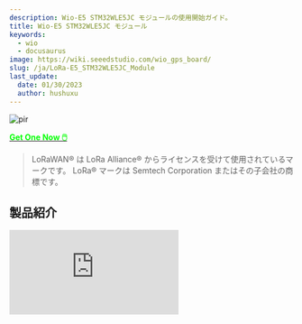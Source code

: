```yaml
---
description: Wio-E5 STM32WLE5JC モジュールの使用開始ガイド。
title: Wio-E5 STM32WLE5JC モジュール
keywords:
  - wio 
  - docusaurus
image: https://wiki.seeedstudio.com/wio_gps_board/
slug: /ja/LoRa-E5_STM32WLE5JC_Module
last_update:
  date: 01/30/2023
  author: hushuxu
---
```


<!-- ![Wio E5](https://files.seeedstudio.com/wiki/LoRa-E5-Module/product1.jpg) -->
<p style={{textAlign: 'center'}}><img src="https://files.seeedstudio.com/wiki/LoRa-E5-Module/product1.jpg" alt="pir" width={600} height="auto" /></p>

<!-- [![](https://files.seeedstudio.com/wiki/Seeed-WiKi/docs/images/300px-Get_One_Now_Banner-ragular.png)](https://www.seeedstudio.com/LoRa-E5-Wireless-Module-p-4745.html) -->

<div style={{textAlign: 'center'}}>
    <a href="https://www.seeedstudio.com/LoRa-E5-Wireless-Module-p-4745.html"><strong><span><font color={'FFFFFF'} size={"4"}> Get One Now 🖱️</font></span></strong></a>
</div>

> LoRaWAN® は LoRa Alliance® からライセンスを受けて使用されているマークです。
LoRa® マークは Semtech Corporation またはその子会社の商標です。

## 製品紹介

<iframe width={560} height={315} src="https://www.youtube.com/embed/XIksiHEXT3A?si=UNm6zmbeUVhgfWh4" title="YouTube video player" frameBorder={0} allow="accelerometer; autoplay; clipboard-write; encrypted-media; gyroscope; picture-in-picture; web-share" allowFullScreen />

:::note
最近、Wio-E5 モジュールをベースとした Wio-E5 シリーズをリリースしました。[こちら](https://www.seeedstudio.com/lora-c-755.html?product_list_stock=3)をクリックして、[Grove モジュール](https://wiki.seeedstudio.com/ja/Grove_LoRa_E5_New_Version/)、[mini 開発ボード](https://wiki.seeedstudio.com/ja/LoRa_E5_mini/)から[開発キット](https://wiki.seeedstudio.com/ja/LoRa_E5_Dev_Board/)まで、Wio-E5 ファミリーの新しいメンバーをご覧ください。STM32WL シリーズ用 STM32Cube MCU パッケージ（SDK）を使用して LoRaWAN エンドノードを作成し、LoRaWAN ネットワークに参加してデータを送信する方法について詳しく学ぶには、[mini 開発ボード](https://wiki.seeedstudio.com/ja/LoRa_E5_mini/)と[開発キット](https://wiki.seeedstudio.com/ja/LoRa_E5_Dev_Board/)の wiki ページをお読みください。
:::

Wio-E5 は、Seeed Technology Co., Ltd. によって設計された低コスト、超低消費電力、極めてコンパクト、高性能な LoRaWAN® モジュールです。**世界初の LoRa® RF と MCU チップの組み合わせを統合した SoC である ST システムレベルパッケージチップ STM32WLE5JC を搭載しています。** このモジュールには ARM Cortex M4 超低消費電力 MCU と LoRa® SX126X も組み込まれており、(G)FSK モードと LoRa® をサポートしています。LoRa® モードでは 62.5kHz、125kHz、250kHz、500kHz の帯域幅を使用でき、EU868 と US915 をサポートして、さまざまな IoT ノードの設計に適しています。

この Wio E5 モジュールは産業規格で設計されているため、-40℃ ~ 85℃ の広い動作温度範囲で産業用 IoT 製品の設計に非常に適しています。

LoRa® と LoRaWAN® にあまり馴染みがない場合は、詳細について [LoRapedia](https://www.seeedstudio.com/blog/2020/08/03/lorapedia-an-introduction-of-lora-and-lorawan-technology/) の記事をご確認ください。

<!-- ![](https://files.seeedstudio.com/wiki/Grove-Wio-E5/2.png) -->
<p style={{textAlign: 'center'}}><img src="https://files.seeedstudio.com/wiki/Grove-Wio-E5/2.png" alt="pir" width={600} height="auto" /></p>

<!-- ![SIZE COMPARE](https://files.seeedstudio.com/products/317990687/image/3111605248180_.pic.jpg) -->
<p style={{textAlign: 'center'}}><img src="https://files.seeedstudio.com/products/317990687/image/3111605248180_.pic.jpg" alt="pir" width={600} height="auto" /></p>

*（極めてコンパクトなサイズ、1ユーロ硬貨より小さい）*

## 特徴

- **超低消費電力**: 2.1uAの低スリープ電流（WORモード）

- **極めてコンパクトなサイズ**: 12mm *12mm* 2.5mm 28ピンSMT

- **高性能**: TXOP=22dBm@868/915MHz; 125KHz BWでSF12の-136.5dBm感度

- **長距離使用**: 158dBリンクバジェット

- **ワイヤレス接続**: 組み込みLoRaWAN®プロトコル、ATコマンド、グローバルLoRaWAN®周波数プランをサポート

- **世界的な互換性**: 広い周波数範囲; EU868 / US915 / AU915 / AS923 / KR920 / IN865

- **優れた柔軟性**: モジュールのMCU上でソフトウェアを開発したいユーザーのために、MCUの他のGPIOを簡単に操作できます。UART、I2C、ADCなどが含まれます。これらの豊富なGPIOインターフェースは、周辺機器を拡張する必要があるユーザーにとって有用です。

- **FCC、CE、ICおよびTelec認証済み**

## アプリケーション

- LoRaWAN®センサーノードおよびあらゆるワイヤレス通信アプリケーションに対応。

![applications](https://files.seeedstudio.com/products/317990687/image/application.png)

## アプリケーションノート

**1. ファクトリーATファームウェア**

Wio-E5シリーズには内蔵ATコマンドファームウェアがあり、LoRaWAN® Class A/B/Cプロトコルと広い周波数プラン（EU868/US915/AU915/AS923/KR920/IN865）をサポートしています。このATコマンドファームウェアにより、開発者は簡単かつ迅速にプロトタイプやアプリケーションを構築できます。

ATコマンドファームウェアには、DFU用のブートローダーとATアプリケーションが含まれています。「PB13/SPI_SCK/BOOT」ピンは、Wio-E5をブートローダーに留めるか、ATアプリケーションにジャンプするかを制御するために使用されます。PB13がHIGHの場合、モジュールはリセット後にATアプリケーションにジャンプし、デフォルトのボーレートは9600です。PB13がLOW（Wio-E5 mini/ Wio-E5開発キットの「Boot」ボタンを押す）の場合、モジュールはブートローダーに留まり、ボーレート115200で1秒ごとに「C」文字を送信し続けます。

:::note

- ファクトリーATファームウェアはRDP（読み取り保護）レベル1でプログラムされており、開発者はSTM32Cube ProgrammerでまずRDPを削除する必要があります。RDPをレベル0に戻すとフラッシュメモリの一括消去が発生し、ファクトリーATファームウェアは再度復元できないことに注意してください。

- Wio-E5モジュールの「PB13/SPI_SCK/BOOT」ピンは通常のGPIOであり、MCUの「BOOT0」ピンではありません。この「PB13/SPI_SCK/BOOT」ピンは、ファクトリーATファームウェアのブートローダーで使用され、APPにジャンプするかブートローダーに留まる（DFU用）かを決定します。実際の「BOOT0」ピンはモジュールにピンアウトされていないため、低消費電力アプリケーションを開発する際にはユーザーは注意が必要です。

:::

**2. クロック設定**

2.1 HSE

- 32MHz TCXO

- TCXO電源: PB0-VDD_TCXO

2.2 LSE

- 32.768KHz水晶発振器

**3. RFスイッチ**

**Wio-E5モジュールはRFO_HPを通してのみ送信します:**

- 受信: PA4=1, PA5=0

- 送信（高出力、SMPSモード）: PA4=0, PA5=1

## ハードウェアピンアウト

<!-- ![](https://files.seeedstudio.com/products/317990687/image/pin.jpg) -->
<p style={{textAlign: 'center'}}><img src="https://files.seeedstudio.com/products/317990687/image/pin.jpg" alt="pir" width={600} height="auto" /></p>

<!-- ![](https://files.seeedstudio.com/products/317990687/image/pinout.png) -->
<p style={{textAlign: 'center'}}><img src="https://files.seeedstudio.com/products/317990687/image/pinout.png" alt="pir" width={600} height="auto" /></p>

## 仕様

<table class="tg">
<thead>
  <tr>
    <th >項目</th>
    <th >パラメータ</th>
    <th colspan="4">仕様</th>
    <th >単位</th>
  </tr>
</thead>
<tbody>
  <tr>
    <td  rowspan="2">構造</td>
    <td >サイズ</td>
    <td  colspan="4">12(W)*12(L)*2.5(H)</td>
    <td >mm</td>
  </tr>
  <tr>
    <td >パッケージ</td>
    <td  colspan="4">28ピン、SMT</td>
    <td ></td>
  </tr>
  <tr>
    <td  rowspan="18">電気的特性</td>
    <td >電源</td>
    <td  colspan="4">3.3Vタイプ</td>
    <td >V</td>
  </tr>
  <tr>
    <td >スリープ電流</td>
    <td  colspan="4">2.1uA(WDTオン)</td>
    <td >uA</td>
  </tr>
  <tr>
    <td rowspan="3">動作電流（送信機+MCU）</td>
    <td  colspan="4">50mA @10dBm 434MHzタイプ</td>
    <td  rowspan="3">mA</td>
  </tr>
  <tr>
    <td  colspan="4">111mA @22dBm 470MHzタイプ</td>
  </tr>
  <tr>
    <td  colspan="4">111mA @22dBm 868MHzタイプ</td>
  </tr>
  <tr>
    <td rowspan="3">動作電流（受信機+MCU）</td>
    <td  colspan="4">6.7mA @BW125kHz、868MHzタイプ</td>
    <td rowspan="3">mA</td>
  </tr>
  <tr>
    <td  colspan="4">6.7mA @BW125kHz、434MHzタイプ</td>
  </tr>
  <tr>
    <td  colspan="4">6.7mA @BW125kHz、470MHzタイプ</td>
  </tr>
  <tr>
    <td  rowspan="3">出力電力</td>
    <td  colspan="4">10dBm最大 @434MHz</td>
    <td  rowspan="3">dBm</td>
  </tr>
  <tr>
    <td colspan="4">22dBm最大 @470MHz</td>
  </tr>
  <tr>
    <td colspan="4">22dBm最大 @868MHz</td>
  </tr>
  <tr>
    <td  rowspan="5">感度</td>
    <td  colspan="4">@SF12、BW125kHz</td>
    <td  rowspan="5">dBm</td>
  </tr>
  <tr>
    <td >Fr(MHz)</td>
    <td >最小</td>
    <td >標準</td>
    <td >最大</td>
  </tr>
  <tr>
    <td >434</td>
    <td >-</td>
    <td >-134.5</td>
    <td >-136</td>
  </tr>
  <tr>
    <td >470</td>
    <td >-</td>
    <td >-136.5</td>
    <td >-137.5</td>
  </tr>
  <tr>
    <td >868</td>
    <td >-</td>
    <td >-135</td>
    <td >-137</td>
  </tr>
  <tr>
    <td rowspan="2">高調波</td>
    <td  colspan="4">&lt; -36dBm 1GHz以下</td>
    <td >dBm</td>
  </tr>
  <tr>
    <td  colspan="4">&lt; -40dBm 1GHz以上</td>
    <td >dBm</td>
  </tr>
  <tr>
    <td rowspan="6">インターフェース </td>
    <td >RFIO</td>
    <td colspan="4">RFポート</td>
    <td ></td>
  </tr>
  <tr>
    <td >UART</td>
    <td colspan="4">3グループのUART、2ピンを含む</td>
    <td class="tg-2fdn"></td>
  </tr>
  <tr>
    <td >I2C</td>
    <td colspan="4">1グループのI2C、2ピンを含む</td>
    <td ></td>
  </tr>
  <tr>
    <td >ADC</td>
    <td colspan="4">1つのADC入力、1ピンを含む、12ビット 1Msps</td>
    <td ></td>
  </tr>
  <tr>
    <td >NRST</td>
    <td  colspan="4">手動リセットピン入力</td>
    <td ></td>
  </tr>
  <tr>
    <td >SPI</td>
    <td colspan="4">1グループのSPI、4ピンを含む</td>
    <td ></td>
  </tr>
</tbody></table>

## ソース

- <p><a href="https://files.seeedstudio.com/products/317990687/res/LoRa-E5%20module%20datasheet_V1.1.pdf">Wio-E5 データシートと仕様</a></p>

- <p><a href="https://files.seeedstudio.com/products/317990687/res/LoRa-E5%20AT%20Command%20Specification_V1.0%20.pdf">Wio-E5 ATコマンド仕様</a></p>

- <p><a href="https://files.seeedstudio.com/products/317990687/res/STM32WLE5JC%20Datasheet.pdf">STM32WLE5JC データシート</a></p>

- <p><a href="https://files.seeedstudio.com/products/317990687/res/RHF0M0E5-HF22-BOM20211111.pdf"> Wio-E5 BOM</a></p>

認証：

- <p><a href="https://files.seeedstudio.com/products/317990687/res/LoRa-E5-HF%20Certification%20CE-VOC-RED.pdf">Wio-E5-HF 認証 CE-VOC-RED</a></p>

- <p><a href="https://files.seeedstudio.com/products/317990687/res/LoRa-E5-HF%20FCC%20Certification%20-DSS.pdf">Wio-E5-HF FCC 認証 -DSS</a></p>

- <p><a href="https://files.seeedstudio.com/products/317990687/res/LoRa-E5-HF%20FCC%20Certification%20-DTS.pdf">Wio-E5-HF FCC 認証 -DTS</a></p>

- <p><a href="https://files.seeedstudio.com/products/317990687/res/Telec.zip">Wio-E5-HF TELEC 認証</a></p>

- <p><a href="https://files.seeedstudio.com/products/317990687/res/LoRa-E5-HF%20IC%20ID.pdf">Wio-E5-HF IC 認証</a></p>

ライブラリ：

- [Wio-E5 kicad ライブラリ](https://files.seeedstudio.com/products/317990687/res/LoRa-E5_kicad_Library.zip)

- [Wio-E5 HF 3D ファイル](https://files.seeedstudio.com/products/317990687/res/LoRa-E5-HF_3D_File.stp)

- [Wio-E5 Eagle ライブラリ](https://files.seeedstudio.com/wiki/Wio-E5/LORA-E5_Eagle_Library.lbr)

関連 SDK：

- <p><a href="https://my.st.com/content/my_st_com/en/products/embedded-software/mcu-mpu-embedded-software/stm32-embedded-software/stm32cube-mcu-mpu-packages/stm32cubewl.license=1608693595598.product=STM32CubeWL.version=1.0.0.html#overview" target="_blank">STM32WL シリーズ用 STM32Cube MCU パッケージ</a></p>

<div id="gtx-trans" style={{position: 'absolute', left: '-36px', top: '48.875px'}}>
  <div className="gtx-trans-icon" />
</div>

## はじめに

### 1. ATコマンドのクイックスタート

#### 1.1 準備

- **ステップ 1.** Wio-E5 開発ボードを Type-C ケーブルで PC に接続します

- **ステップ 2.** シリアルツール（例：Arduino シリアルモニター）を開き、正しい COM ポートを選択し、ボーレートを 9600 に設定し、Both NL & CR を選択します

- **ステップ 3.** "AT" を送信してみると、応答が表示されます。

<!-- ![](https://files.seeedstudio.com/wiki/LoRa-E5_Development_Kit/wiki%20images/4.png) -->
<p style={{textAlign: 'center'}}><img src="https://files.seeedstudio.com/wiki/LoRa-E5_Development_Kit/wiki%20images/4.png" alt="pir" width={600} height="auto" /></p>

#### 1.2 基本的な AT コマンド

- AT+ID // すべて読み取り、DevAddr(ABP)、DevEui(OTAA)、AppEui(OTAA)

- AT+ID=DevAddr // DevAddr を読み取り

- AT+ID=DevEui // DevEui を読み取り

- AT+ID=AppEui // AppEui を読み取り

- AT+ID=DevAddr,"devaddr" // 新しい DevAddr を設定

- AT+ID=DevEui,"deveui" // 新しい DevEui を設定

- AT+ID=AppEui,"appeui" // 新しい AppEui を設定

- AT+KEY=APPKEY,"16 bytes length key" // アプリケーションセッションキーを変更

- AT+DR=band // バンドプランを変更

- AT+DR=SCHEME // 現在のバンドを確認

- AT+CH=NUM, 0-7 // チャンネル 0～7 を有効化

- AT+MODE="mode" // 動作モードを選択：LWOTAA、LWABP または TEST

- AT+JOIN // JOIN リクエストを送信

- AT+MSG="Data to send" // サーバーによる確認が不要な文字列形式のフレームを送信するために使用

- AT+CMSG="Data to send" // サーバーによる確認が必要な文字列形式のフレームを送信するために使用

- AT+MSGHEX="xx xx xx xx" // サーバーによる確認が不要な16進形式のフレームを送信するために使用

- AT+CMSGHEX="xx xx xx xx" // サーバーによる確認が必要な16進形式のフレームを送信するために使用

#### 1.3 The Things Network への接続とデータ送信

- **ステップ 1.** [The Things Network](https://www.thethingsnetwork.org) ウェブサイトにアクセスし、新しいアカウントにサインアップします

- **ステップ 2.** ログイン後、プロフィールをクリックし、**Console** を選択します

<!-- <p style="text-align:center;"><img src="https://files.seeedstudio.com/wiki/LoRa-E5-Module/1.png" alt="pir" width="1000" height="auto"></p> -->
<p style={{textAlign: 'center'}}><img src="https://files.seeedstudio.com/wiki/LoRa-E5-Module/1.png" alt="pir" width={600} height="auto" /></p>

- **ステップ 3.** デバイスとゲートウェイの追加を開始するクラスターを選択します

<!-- <p style="text-align:center;"><img src="https://files.seeedstudio.com/wiki/LoRa-E5-Module/2.png" alt="pir" width="600" height="auto"></p> -->
<p style={{textAlign: 'center'}}><img src="https://files.seeedstudio.com/wiki/LoRa-E5-Module/2.png" alt="pir" width={600} height="auto" /></p>

- **ステップ 4.** **Go to applications** をクリックします

<!-- <p style="text-align:center;"><img src="https://files.seeedstudio.com/wiki/LoRa-E5-Module/4.png" alt="pir" width="1000" height="auto"></p> -->
<p style={{textAlign: 'center'}}><img src="https://files.seeedstudio.com/wiki/LoRa-E5-Module/4.png" alt="pir" width={600} height="auto" /></p>

- **ステップ 5.** **+ Add application** をクリックします

<!-- <p style="text-align:center;"><img src="https://files.seeedstudio.com/wiki/LoRa-E5-Module/5.png" alt="pir" width="400" height="auto"></p> -->
<p style={{textAlign: 'center'}}><img src="https://files.seeedstudio.com/wiki/LoRa-E5-Module/5.png" alt="pir" width={600} height="auto" /></p>

- **ステップ 6.** **Application ID** を入力し、**Create application** をクリックします

<!-- <p style="text-align:center;"><img src="https://files.seeedstudio.com/wiki/LoRa-E5-Module/6.png" alt="pir" width="500" height="auto"></p> -->
<p style={{textAlign: 'center'}}><img src="https://files.seeedstudio.com/wiki/LoRa-E5-Module/6.png" alt="pir" width={600} height="auto" /></p>

**注意：** ここで **Application name** と **Description** は必須フィールドではありません。**Application name** を空白のままにすると、デフォルトで **Application ID** と同じ名前が使用されます

以下が新しく作成されたアプリケーションです

<!-- <p style="text-align:center;"><img src="https://files.seeedstudio.com/wiki/LoRa-E5-Module/7.png" alt="pir" width="1000" height="auto"></p> -->

<p style={{textAlign: 'center'}}><img src="https://files.seeedstudio.com/wiki/LoRa-E5-Module/7.png" alt="pir" width={600} height="auto" /></p>

- **Step 7.** **+ Add end device** をクリックします

<!-- <p style="text-align:center;"><img src="https://files.seeedstudio.com/wiki/LoRa-E5-Module/8.png" alt="pir" width="500" height="auto"></p> -->
<p style={{textAlign: 'center'}}><img src="https://files.seeedstudio.com/wiki/LoRa-E5-Module/8.png" alt="pir" width={600} height="auto" /></p>

- **Step 8.** **Manually** をクリックして、登録認証情報を手動で入力します

<!-- <p style="text-align:center;"><img src="https://files.seeedstudio.com/wiki/LoRa-E5-Module/9.png" alt="pir" width="420" height="auto"></p> -->
<p style={{textAlign: 'center'}}><img src="https://files.seeedstudio.com/wiki/LoRa-E5-Module/9.png" alt="pir" width={600} height="auto" /></p>

- **Step 9.** お住まいの地域に応じて **Frequency plan** を選択します。また、このデバイスを接続するゲートウェイと同じ周波数を使用することを確認してください。**LoRaWAN® version** として **MAC V1.0.2** を、**Regional Parameters version** として **PHY V1.0.2 REV B** を選択します。これらの設定は Wio-E5 の LoraWAN® スタックに対応しています。

<!-- <p style="text-align:center;"><img src="https://files.seeedstudio.com/wiki/LoRa-E5-Module/10.png" alt="pir" width="450" height="auto"></p> -->
<p style={{textAlign: 'center'}}><img src="https://files.seeedstudio.com/wiki/LoRa-E5-Module/10.png" alt="pir" width={600} height="auto" /></p>

- **Step 10.** Wio-E5 モジュールがシリアルコンソール経由でまだアクセス可能な状態で、シリアルモニターで以下の AT コマンドを送信します：

  - `AT+ID=DevEui` で Device EUI を取得
  - `AT+ID=AppEui` で App EUI を取得
  - `AT+KEY=APPKEY,"2B7E151628AED2A6ABF7158809CF4F3C"` で App Key を設定

出力は以下のようになります：

```
Tx: AT+ID=DevEui
Rx: +ID: DevEui, 2C:F7:F1:20:24:90:03:63
Tx: AT+ID=AppEui
Rx: +ID: AppEui, 80:00:00:00:00:00:00:07
Tx: AT+KEY=APPKEY,"2B7E151628AED2A6ABF7158809CF4F3C"
Rx: +KEY: APPKEY 2B7E151628AED2A6ABF7158809CF4F3C
```

- **Step 11.** 上記の情報を**DevEUI**、**AppEUI**、**AppKey**フィールドにコピー＆ペーストします。**End device ID**フィールドは**DevEUI**を入力すると自動的に入力されます。最後に**Register end device**をクリックします

<!-- <p style="text-align:center;"><img src="https://files.seeedstudio.com/wiki/LoRa-E5-Module/12.png" alt="pir" width="450" height="auto"></p> -->
<p style={{textAlign: 'center'}}><img src="https://files.seeedstudio.com/wiki/LoRa-E5-Module/12.png" alt="pir" width={600} height="auto" /></p>

- **Step 12.** LoRaWAN®ゲートウェイをTTNコンソールに登録します。[こちら](https://wiki.seeedstudio.com/ja/The-Things-Indoor-Gateway/#step-2-gateway-registration-on-ttn-console)に示されている手順を参照してください

- **Step 13.** TTNに接続するために以下のATコマンドを入力します

```
// If you are using US915
AT+DR=US915
AT+CH=NUM,8-15

// If you are using EU868
AT+DR=EU868
AT+CH=NUM,0-2

AT+MODE=LWOTAA
AT+JOIN
```

シリアルモニターの出力は以下のようになります：

```
Tx: AT+DR=US915
Rx: +DR: US915
Tx: AT+CH=NUM,8-15
Rx: +CH: NUM, 8-15

Tx: AT+MODE=LWOTAA
Rx: +MODE: LWOTAA

Tx: AT+JOIN
Rx: +JOIN: Start
+JOIN: NORMAL
+JOIN: Network joined
+JOIN: NetID 000013 DevAddr 26:01:5F:66
+JOIN: Done
```

シリアルコンソールで **+JOIN: Network joined** が表示されれば、デバイスがTTNへの接続に成功したことを意味します！

デバイスのステータスは **End devices** ページでも確認できます

<!-- <p style="text-align:center;"><img src="https://files.seeedstudio.com/wiki/LoRa-E5-Module/13.png" alt="pir" width="1000" height="auto"></p> -->
<p style={{textAlign: 'center'}}><img src="https://files.seeedstudio.com/wiki/LoRa-E5-Module/13.png" alt="pir" width={600} height="auto" /></p>

- **ステップ 14.** 以下のATコマンドを入力してTTNにデータを送信します

```
// send string "HELLO" to TTN 
Tx: AT+MSG=HELLO
Rx: +MSG: Start
+MSG: FPENDING
+MSG: RXWIN2, RSSI -112, SNR -1.0
+MSG: Done
// send hex "00 11 22 33 44" 
Tx: AT+MSGHEX="00 11 22 33 44"
Rx: +MSGHEX: Start
+MSGHEX: Done
```

ATコマンドの詳細については、[WIo-E5 ATコマンド仕様書](https://files.seeedstudio.com/products/317990687/res/LoRa-E5%20AT%20Command%20Specification_V1.0%20.pdf)を参照してください。

### STM32Cube MCU Packageを使用した開発

このセクションは、STM32WLシリーズ用STM32Cube MCUパッケージ（SDK）を使用して複数のアプリケーションを構築することを目的とした、Wio-E5 mini/ Wio-E5 Development Kit向けです。

**注意:** STM32WLシリーズ用STM32Cube MCUパッケージの最新バージョンであるv1.1.0をサポートするようにライブラリを更新しました。

:::note
SDKでプログラムする前に工場出荷時のATファームウェアを消去する必要があるため、まず[工場出荷時ATファームウェアの消去](https://wiki.seeedstudio.com/ja/LoRa_E5_mini/#21-erase-factory-at-firmware)セクションをお読みください。工場出荷時のATファームウェアを消去すると、復元することはできません。
:::

#### 準備

ソフトウェア：

- [STM32CubeIDE](https://my.st.com/content/my_st_com/en/products/development-tools/software-development-tools/stm32-software-development-tools/stm32-ides/stm32cubeide.html)：コンパイルとデバッグ用

- [STM32CubeProgrammer](https://my.st.com/content/my_st_com/en/products/development-tools/software-development-tools/stm32-software-development-tools/stm32-programmers/stm32cubeprog.license=1614563305396.product=STM32CubePrg-W64.version=2.6.0.html)：STM32デバイスのプログラミング用

ハードウェア：

- LoRaWAN®ネットワークサーバーに接続されたLoRaWAN®ゲートウェイ（例：TTN）

- USB Type-Cケーブルと ST-LINK。Type-Cケーブルをボードの Type-Cポートに接続して電源とシリアル通信を行います。ST-LINKを以下のようにSWDピンに接続します

![connection](https://files.seeedstudio.com/wiki/LoRa-E5_Development_Kit/wiki%20images/connection.png)

#### GPIO設定の概要

- Wio-E5シリーズのハードウェア設計は、STの公式STM32WL55JC開発ボードであるNUCLEO-WL55JCと少し異なるため、開発者はSDKサンプルをWio-E5シリーズに適応させるために一部のgpioを再設定する必要があります。私たちはすでにGPIOを再設定していますが、その違いを指摘することが必要だと考えています。

|SDKサンプルラベル|NUCLEO-WL55JCのGPIO|Wio-E5 mini/ Wio-E5 Development KitのGPIO|
|---------|---------------------|------------------------------------------|
|RF_CTRL1|PC4|PA4|
|RF_CTRL2|PC5|PA5|
|RF_CTRL3|PC3|なし|
|BUT1|PA0|PB13 (ブートボタン)|
|BUT2|PA1|なし|
|BUT3|PC6|なし|
|LED1|PB15|なし|
|LED2|PB9|PB5|
|LED3|PB11|なし|
|DBG1|PB12|PA0 (D0ボタン)|
|DBG2|PB13|PB10|
|DBG3|PB14|PB3|
|DBG4|PB10|PB4|
|USART|USART2(PA2/PA3)|USART1: PB6=TX , PB7=RX|

### アプリケーション

ここでは、STM32WL シリーズ用 STM32Cube MCU パッケージ（SDK）を使用した Wio-E5 mini/ Wio-E5 Development Kit のいくつかのアプリケーションを探索します。

#### LoRaWAN® エンドノード

このアプリケーションは、Wio-E5 mini/ Wio-E5 Development Kit を TTN（The Things Network）に接続し、LoRaWAN® ゲートウェイとの接続後にデータを送信します。

- **ステップ 1.** [こちら](https://github.com/Seeed-Studio/LoRaWan-E5-Node/tree/qian)をクリックして **Seeed-Studio/LoRaWan-E5-Node** リポジトリにアクセスし、ZIP ファイルとしてダウンロードします

<!-- <p style="text-align:center;"><img src="https://files.seeedstudio.com/wiki/LoRa-E5-mini/main-branch.png" alt="pir" width="1000" height="auto"></p> -->
<p style={{textAlign: 'center'}}><img src="https://files.seeedstudio.com/wiki/LoRa-E5-mini/main-branch.png" alt="pir" width={600} height="auto" /></p>

- **ステップ 2.** ZIP ファイルを展開し、`Wio-E5-Node > Projects > Applications > LoRaWAN > LoRaWAN_End_Node > STM32CubeIDE` に移動します

- **ステップ 3.** **.project** ファイルをダブルクリックします

  **注意:** MAC の場合、以下のオプションのいずれかを使用してプロジェクトを開く必要があります：

  - **1.** `Wio-E5-Node > Projects > Applications > LoRaWAN > LoRaWAN_End_Node` に移動します。ファイル "LoRaWAN_End_Node.ioc" をダブルクリックします。

  - **2.** 以下の画像のように「Import Projects from File System or Archieve」を使用します。

<p style={{textAlign: 'center'}}><img src="https://files.seeedstudio.com/wiki/LoRa-E5-mini/MAC.png" alt="pir" width={600} height="auto" /></p>

- **ステップ 4.** プロジェクトを右クリックし、**Properties** をクリックします

<!-- <p style="text-align:center;"><img src="https://files.seeedstudio.com/wiki/LoRa-E5-mini/properties-open-2.jpg" alt="pir" width="280" height="auto"></p> -->
<p style={{textAlign: 'center'}}><img src="https://files.seeedstudio.com/wiki/LoRa-E5-mini/properties-open-2.jpg" alt="pir" width={600} height="auto" /></p>

- **ステップ 5.** `C/C++ Build > Settings > MCU Post build outputs` に移動し、**Convert to Intel Hex file (-O ihex)** にチェックを入れ、**Apply and Close** をクリックします

<!-- <p style="text-align:center;"><img src="https://files.seeedstudio.com/wiki/LoRa-E5-mini/set-hex.png" alt="pir" width="600" height="auto"></p> -->
<p style={{textAlign: 'center'}}><img src="https://files.seeedstudio.com/wiki/LoRa-E5-mini/set-hex.png" alt="pir" width={600} height="auto" /></p>

- **ステップ 6.** **Build 'Debug'** をクリックし、エラーなしでコンパイルされることを確認します

![build](https://files.seeedstudio.com/wiki/LoRa-E5_Development_Kit/wiki%20images/build.png)

<!-- <p style="text-align:center;"><img src="https://files.seeedstudio.com/wiki/LoRa-E5-mini/lorawan-debug-2.png" alt="pir" width="520" height="auto"></p> -->
<p style={{textAlign: 'center'}}><img src="https://files.seeedstudio.com/wiki/LoRa-E5-mini/lorawan-debug-2.png" alt="pir" width={600} height="auto" /></p>

次に、**Device EUI**、**Application EUI**、**Application KEY**、および **LoRawan Region** を変更します

- **ステップ 7.** [こちらのガイド](https://wiki.seeedstudio.com/ja/LoRa_E5_mini/#13-connect-and-send-data-to-the-things-network)に従って TTN アプリケーションをセットアップし、**Application EUI** を取得して `LoRaWAN/App/se-identity.h` のマクロ定義 `LORAWAN_JOIN_EUI` にコピーします。例えば、ここでの Application EUI は `80 00 00 00 00 00 00 0x07` です：

```cpp
// LoRaWAN/App/se-identity.h

/*!
 * App/Join server IEEE EUI (big endian)
 */
#define LORAWAN_JOIN_EUI                                   { 0x80, 0x00, 0x00, 0x00, 0x00, 0x00, 0x00, 0x07 }
```

- **ステップ 8.** また、`LoRaWAN/App/se-identity.h`でマクロ定義`LORAWAN_DEVICE_EUI`と`LORAWAN_NWK_KEY`を設定することで、**Device EUI**と**Application Key**を変更することができます。`LORAWAN_DEVICE_EUI`と`LORAWAN_NWK_KEY`がTTNコンソールの`Device EUI`と`App Key`と同じであることを確認してください。

```cpp
// LoRaWAN/App/se-identity.h

/*!
 * end-device IEEE EUI (big endian)
 */
#define LORAWAN_DEVICE_EUI                                 { 0x2C, 0xF7, 0xF1, 0x20, 0x24, 0x90, 0x03, 0x63 }

/*!
 * Network root key
 */
#define LORAWAN_NWK_KEY                                    2B,7E,15,16,28,AE,D2,A6,AB,F7,15,88,09,CF,4F,3C
```

<!-- <p style="text-align:center;"><img src="https://files.seeedstudio.com/wiki/LoRa-E5-mini/se-identity.png" alt="pir" width="1000" height="auto"></p> -->
<p style={{textAlign: 'center'}}><img src="https://files.seeedstudio.com/wiki/LoRa-E5-mini/se-identity.png" alt="pir" width={600} height="auto" /></p>

- **Step 9.** デフォルトのLoRaWAN®リージョンは`EU868`です。`LoRaWAN/App/lora_app.h`の`ACTIVE_REGION`マクロ定義を設定することで変更できます。

```c
// LoRaWAN/App/lora_app.h

/* LoraWAN application configuration (Mw is configured by lorawan_conf.h) */
/* Available: LORAMAC_REGION_AS923, LORAMAC_REGION_AU915, LORAMAC_REGION_EU868, LORAMAC_REGION_KR920, LORAMAC_REGION_IN865, LORAMAC_REGION_US915, LORAMAC_REGION_RU864 */
#define ACTIVE_REGION                               LORAMAC_REGION_US915
```

<p style={{textAlign: 'center'}}><img src="https://files.seeedstudio.com/wiki/LoRa-E5-mini/lora-app-h.png" alt="pir" width={600} height="auto" /></p>

- **ステップ 10.** 上記の変更後、サンプルを**リビルド**してWio-E5にプログラムしてください。`STM32CubeProgrammer`を開き、ST-LINKをPCに接続し、デバイスの`RESETボタン`を押したまま、`Connect`をクリックして`RESETボタン`を離してください：

<p style={{textAlign: 'center'}}><img src="https://files.seeedstudio.com/wiki/LoRa-E5_Development_Kit/wiki%20images/program1.png" alt="pir" width={600} height="auto" /></p>

- **ステップ 11.** Read Out Protectionが`AA`であることを確認してください。`BB`と表示されている場合は、`AA`を選択して`Apply`をクリックしてください：

<p style={{textAlign: 'center'}}><img src="https://files.seeedstudio.com/wiki/LoRa-E5_Development_Kit/wiki%20images/program2.png" alt="pir" width={600} height="auto" /></p>

- **ステップ 12.** 次に、`Erasing & Programming`ページに移動し、hexファイルのパスを選択してください（例：`C:\Users\user\Downloads\LoRaWan-E5-Node\Projects\Applications\LoRaWAN\LoRaWAN_End_Node\STM32CubeIDE\Debug\LoRaWAN_End_Node.hex`）。以下の画像のようにプログラミングオプションを選択し、`Start Programming`をクリックしてください！

<p style={{textAlign: 'center'}}><img src="https://files.seeedstudio.com/wiki/LoRa-E5_Development_Kit/wiki%20images/program3.png" alt="pir" width={600} height="auto" /></p>

プログラミングが完了すると、**Download verified successfully**のメッセージが表示されます。

- **ステップ 13.** LoRaWAN®ゲートウェイとTTNがセットアップされている場合、Wio-E5はリセット後に正常に接続されます！確認用のLoRaWAN®パッケージが30秒ごとにTTNに送信されます。接続が成功した場合、シリアルモニター（ここではArduino Serial Monitorを使用）に以下のログが出力されます：

<p style={{textAlign: 'center'}}><img src="https://files.seeedstudio.com/wiki/LoRa-E5-mini/TTN-joined.png" alt="pir" width={600} height="auto" /></p>

- おめでとうございます！これでWio-E5をLoRaWAN®ネットワークに接続できました！これで、より魅力的なLoRaWAN®エンドノードアプリケーションの開発を進めることができます！

**注意：** Wio-E5は高出力モードのみをサポートしているため、`radio_board_if.h`でこれらのマクロ定義を使用することはできません：

```
#define RBI_CONF_RFO     RBI_CONF_RFO_LP_HP
// or
#define RBI_CONF_RFO     RBI_CONF_RFO_LP
```

**RBI_CONF_RFO** が `radio_board_if.h` で **RBI_CONF_RFO_LP_HP** として定義されていても、**USE_BSP_DRIVER** が定義されており、**BSP_RADIO_GetTxConfig()** 関数が **RADIO_CONF_RFO_HP** を返すため、使用されません。

#### FreeRTOS LoRaWAN®

このアプリケーションは、Wio-E5 mini/ Wio-E5 Development Kit を TTN (The Things Network) に接続し、LoRaWAN® ゲートウェイとの接続後にデータを送信します。以前の LoRaWAN End Node アプリケーションとこの FreeRTOS LoRaWAN® アプリケーションの違いは、前者がベアメタル上で動作するのに対し、こちらは FreeRTOS 上で動作することです。

- **ステップ 1.** [こちら](https://github.com/Seeed-Studio/LoRaWan-E5-Node/tree/qian) をクリックして **Seeed-Studio/LoRaWan-E5-Node** リポジトリにアクセスし、ZIP ファイルとしてダウンロードします

<!-- <p style="text-align:center;"><img src="https://files.seeedstudio.com/wiki/LoRa-E5-mini/main-branch.png" alt="pir" width="1000" height="auto"></p> -->
<p style={{textAlign: 'center'}}><img src="https://files.seeedstudio.com/wiki/LoRa-E5-mini/main-branch.png" alt="pir" width={600} height="auto" /></p>

- **ステップ 2.** ZIP ファイルを展開し、`LoRaWan-E5-Node > Projects > Applications > FreeRTOS > FreeRTOS_LoRaWAN` に移動します

- **ステップ 3.** **.project** ファイルをダブルクリックします

- **ステップ 4.** 以前の **LoRaWAN® End Node** アプリケーションの **ステップ 4 - ステップ 13** を参照して、Wio-E5 mini/ Wio-E5 Development Kit を TTN に接続してください！

#### FreeRTOS LoRaWAN® AT

このアプリケーションも、Wio-E5 mini/ Wio-E5 Development Kit を TTN (The Things Network) に接続し、LoRaWAN® ゲートウェイとの接続後にデータを送信します。以前の FreeRTOS LoRaWAN® アプリケーションとこのアプリケーションの違いは、AT コマンドを使用できることです。

- **ステップ 1.** [こちら](https://github.com/Seeed-Studio/LoRaWan-E5-Node/tree/qian) をクリックして **Seeed-Studio/LoRaWan-E5-Node** リポジトリにアクセスし、ZIP ファイルとしてダウンロードします

<!-- <p style="text-align:center;"><img src="https://files.seeedstudio.com/wiki/LoRa-E5-mini/main-branch.png" alt="pir" width="1000" height="auto"></p> -->
<p style={{textAlign: 'center'}}><img src="https://files.seeedstudio.com/wiki/LoRa-E5-mini/main-branch.png" alt="pir" width={600} height="auto" /></p>

- **ステップ 2.** ZIP ファイルを展開し、`LoRaWan-E5-Node > Projects > Applications > FreeRTOS > FreeRTOS_LoRaWAN_AT` に移動します

- **ステップ 3.** **.project** ファイルをダブルクリックします

- **ステップ 4.** 以前の **LoRaWAN® End Node** アプリケーションの **ステップ 4 - ステップ 12** を参照してください

- **ステップ 5.** **Arduino Serial Monitor** などのシリアルモニターを開くと、以下の出力が表示されます

<!-- <p style="text-align:center;"><img src="https://files.seeedstudio.com/wiki/LoRa-E5-mini/freertos-at-serial-open-2.png" alt="pir" width="600" height="auto"></p> -->
<p style={{textAlign: 'center'}}><img src="https://files.seeedstudio.com/wiki/LoRa-E5-mini/freertos-at-serial-open-2.png" alt="pir" width={600} height="auto" /></p>

- **ステップ 6.** **AT?** と入力して **ENTER** を押すと、利用可能なすべての AT コマンドが表示されます

<!-- <p style="text-align:center;"><img src="https://files.seeedstudio.com/wiki/LoRa-E5-mini/at-commands.png" alt="pir" width="1000" height="auto"></p> -->
<p style={{textAlign: 'center'}}><img src="https://files.seeedstudio.com/wiki/LoRa-E5-mini/at-commands.png" alt="pir" width={600} height="auto" /></p>

- **ステップ 7.** **Device EUI**、**Application EUI**、**Application KEY**、**LoRawan Region** を変更したい場合は、AT コマンドを使用して変更できます。ただし、これらのパラメータはこの例では **se-identity.h** と **lora_app.h** で既に設定されています

- **ステップ 8.** **AT+JOIN=1** と入力すると、接続が成功すると以下の出力が表示されます！

<!-- <p style="text-align:center;"><img src="https://files.seeedstudio.com/wiki/LoRa-E5-mini/freertos-at-join.png" alt="pir" width="400" height="auto"></p> -->
<p style={{textAlign: 'center'}}><img src="https://files.seeedstudio.com/wiki/LoRa-E5-mini/freertos-at-join.png" alt="pir" width={600} height="auto" /></p>

**注意:** ここでは **AT+JOIN=(Mode)** 形式を使用する必要があります。**Mode** は **ABP の場合は 0**、**OTAA の場合は 1** に対応します。

#### FreeRTOS LowPower

このアプリケーションは、Wio-E5 mini/ Wio-E5 Development Kit で低電力モードを有効にします。アプリケーションがフラッシュされると、ボードは 2 秒間通常の電力を消費し、2 秒間低電力モードに入る、というサイクルを繰り返します。

- **ステップ 1.** [こちら](https://github.com/Seeed-Studio/LoRaWan-E5-Node/tree/qian) をクリックして **Seeed-Studio/LoRaWan-E5-Node** リポジトリにアクセスし、ZIP ファイルとしてダウンロードします

<!-- <p style="text-align:center;"><img src="https://files.seeedstudio.com/wiki/LoRa-E5-mini/main-branch.png" alt="pir" width="1000" height="auto"></p> -->
<p style={{textAlign: 'center'}}><img src="https://files.seeedstudio.com/wiki/LoRa-E5-mini/main-branch.png" alt="pir" width={600} height="auto" /></p>

- **ステップ 2.** ZIP ファイルを展開し、`LoRaWan-E5-Node > Projects > Applications > FreeRTOS > FreeRTOS_LowPower` に移動します

- **ステップ 3.** **.project** ファイルをダブルクリックします

- **ステップ 4.** プロジェクトを右クリックして **Properties** をクリックします

<!-- <p style="text-align:center;"><img src="https://files.seeedstudio.com/wiki/LoRa-E5-mini/freertos-lpower-properties.jpg" alt="pir" width="280" height="auto"></p> -->
<p style={{textAlign: 'center'}}><img src="https://files.seeedstudio.com/wiki/LoRa-E5-mini/freertos-lpower-properties.jpg" alt="pir" width={600} height="auto" /></p>

- **ステップ 5.** `C/C++ Build > Settings > MCU Post build outputs` に移動し、**Convert to Intel Hex file (-O ihex)** にチェックを入れて **Apply and Close** をクリックします

<!-- <p style="text-align:center;"><img src="https://files.seeedstudio.com/wiki/LoRa-E5-mini/freertos-lpower-hex.jpg" alt="pir" width="500" height="auto"></p> -->
<p style={{textAlign: 'center'}}><img src="https://files.seeedstudio.com/wiki/LoRa-E5-mini/freertos-lpower-hex.jpg" alt="pir" width={600} height="auto" /></p>

- **ステップ 6.** **Build 'Debug'** をクリックすると、エラーなしでコンパイルされるはずです

<p style={{textAlign: 'center'}}><img src="https://files.seeedstudio.com/wiki/LoRa-E5-mini/freertos-lpower-build.png" alt="pir" width={600} height="auto" /></p>

<p style={{textAlign: 'center'}}><img src="https://files.seeedstudio.com/wiki/LoRa-E5-mini/freertos-lpower-success.png" alt="pir" width={600} height="auto" /></p>

- **ステップ 7.** `STM32CubeProgrammer`を開き、ST-LINKをPCに接続し、デバイスの`RESETボタン`を押したまま、`Connect`をクリックして`RESETボタン`を離します：

<p style={{textAlign: 'center'}}><img src="https://files.seeedstudio.com/wiki/LoRa-E5_Development_Kit/wiki%20images/program1.png" alt="pir" width={600} height="auto" /></p>

- **ステップ 8.** Read Out Protectionが`AA`であることを確認し、`BB`と表示されている場合は、`AA`を選択して`Apply`をクリックします：

<p style={{textAlign: 'center'}}><img src="https://files.seeedstudio.com/wiki/LoRa-E5_Development_Kit/wiki%20images/program2.png" alt="pir" width={600} height="auto" /></p>

- **ステップ 9.** 次に、`Erasing & Programming`ページに移動し、hexファイルのパスを選択します（例：`C:\Users\user\Downloads\LoRaWan-E5-Node\Projects\Applications\FreeRTOS\FreeRTOS_LowPower\Debug\FreeRTOS_LowPower.hex`）、以下の画像のようにプログラミングオプションを選択し、`Start Programming`をクリックします！

<p style={{textAlign: 'center'}}><img src="https://files.seeedstudio.com/wiki/LoRa-E5_Development_Kit/wiki%20images/program3.png" alt="pir" width={600} height="auto" /></p>
プログラミングが完了すると、**Download verified successfully**というメッセージが表示されます。

- **ステップ 10.** 電力計を接続してWio-E5 mini/ Wio-E5 Development KitをPCに接続します。ボード上の赤色LEDが1秒ごとに点滅し、ボードが通常状態と低電力状態を切り替えることがわかります（電力計の電流が低電力状態では1秒間下がり、通常動作状態では1秒間上がります）

<p style={{textAlign: 'center'}}><img src="https://files.seeedstudio.com/wiki/LoRa-E5-mini/low-power-demo-2.gif" alt="pir" width={600} height="auto" /></p>

#### Low Power

このアプリケーションは、Wio-E5 mini/ Wio-E5 Development Kitで低電力モードも有効にします。前のFreeRTOS LowPowerアプリケーションとこのLow Powerアプリケーションの違いは、前者がFreeRTOS上で動作するのに対し、こちらはベアメタル上で動作することです。

- **ステップ 1.** [こちら](https://github.com/Seeed-Studio/LoRaWan-E5-Node/tree/qian)をクリックして**Seeed-Studio/LoRaWan-E5-Node**リポジトリにアクセスし、ZIPファイルとしてダウンロードします

<p style={{textAlign: 'center'}}><img src="https://files.seeedstudio.com/wiki/LoRa-E5-mini/main-branch.png" alt="pir" width={600} height="auto" /></p>

- **ステップ 2.** ZIPファイルを展開し、`LoRaWan-E5-Node > Projects > Applications > LowPower`に移動します

- **ステップ 3.** **.project**ファイルをダブルクリックします

- **ステップ 4.** 前の**FreeRTOS LowPower**アプリケーションの**ステップ 4 - ステップ 10**を参照すると、最終的に電力計で同じ出力が確認できます！

## 技術サポート & 製品ディスカッション

技術的な問題については、[フォーラム](http://forum.seeedstudio.com/)にお送りください。

弊社製品をお選びいただき、ありがとうございます！弊社製品でのご体験を可能な限りスムーズにするため、さまざまなサポートを提供しております。異なる好みやニーズに対応するため、複数のコミュニケーションチャンネルをご用意しています。

<div class="button_tech_support_container">
<a href="https://forum.seeedstudio.com/" class="button_forum"></a>
<a href="https://www.seeedstudio.com/contacts" class="button_email"></a>
</div>

<div class="button_tech_support_container">
<a href="https://discord.gg/eWkprNDMU7" class="button_discord"></a>
<a href="https://github.com/Seeed-Studio/wiki-documents/discussions/69" class="button_discussion"></a>
</div>
